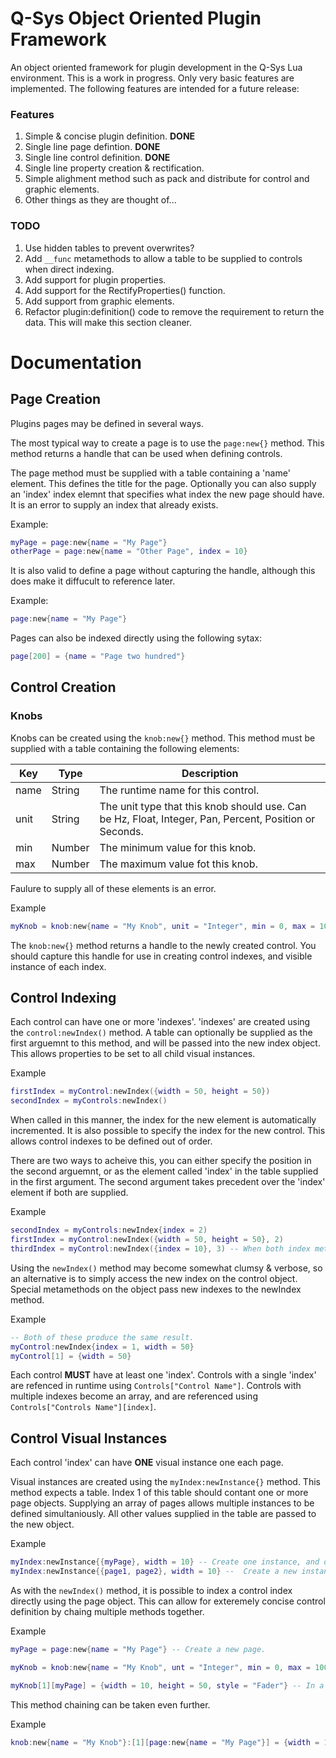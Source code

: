 # Q-Sys Object Oriented Plugin Framework

An object oriented framework for plugin development in the Q-Sys Lua environment. This is a work in progress. Only very basic features are implemented. The following features are intended for a future release:

### Features

1. Simple & concise plugin definition. __DONE__
1. Single line page defintion.  __DONE__
1. Single line control definition. __DONE__
1. Single line property creation & rectification.
1. Simple alighment method such as pack and distribute for control and graphic elements.
1. Other things as they are thought of...

### TODO

1. Use hidden tables to prevent overwrites?
1. Add `__func` metamethods to allow a table to be supplied to controls when direct indexing.
1. Add support for plugin properties.
1. Add support for the RectifyProperties() function.
1. Add support from graphic elements.
1. Refactor plugin:definition() code to remove the requirement to return the data. This will make this section cleaner.

# Documentation

## Page Creation
Plugins pages may be defined in several ways.

The most typical way to create a page is to use the `page:new{}` method. This method returns a handle that can be used when defining controls.

The page method must be supplied with a table containing a 'name' element. This defines the title for the page. Optionally you can also supply an 'index' index elemnt that specifies what index the new page should have. It is an error to supply an index that already exists.

Example:

```lua
myPage = page:new{name = "My Page"}
otherPage = page:new{name = "Other Page", index = 10}
```

It is also valid to define a page without capturing the handle, although this does make it diffucult to reference later.

Example:

```lua
page:new{name = "My Page"}
```

Pages can also be indexed directly using the following sytax:

```lua
page[200] = {name = "Page two hundred"}
```

## Control Creation

### Knobs

Knobs can be created using the `knob:new{}` method. This method must be supplied with a table containing the following elements:

| Key       | Type      | Description     |
|-----------|-----------|-----------|
| name      | String    | The runtime name for this control. |
| unit      | String    | The unit type that this knob should use. Can be Hz, Float, Integer, Pan, Percent, Position or Seconds. |
| min       | Number    | The minimum value for this knob. |
| max       | Number    | The maximum value fot this knob. |

Faulure to supply all of these elements is an error.

Example

```lua
myKnob = knob:new{name = "My Knob", unit = "Integer", min = 0, max = 10}
```

The `knob:new{}` method returns a handle to the newly created control. You should capture this handle for use in creating control indexes, and visible instance of each index.

## Control Indexing

Each control can have one or more 'indexes'. 'indexes' are created using the `control:newIndex()` method. A table can optionally be supplied as the first arguemnt to this method, and will be passed into the new index object. This allows properties to be set to all child visual instances.

Example

```lua
firstIndex = myControl:newIndex({width = 50, height = 50})
secondIndex = myControls:newIndex()
```

When called in this manner, the index for the new element is automatically incremented. It is also possible to specify the index for the new control. This allows control indexes to be defined out of order.

There are two ways to acheive this, you can either specify the position in the second arguemnt, or as the element called 'index' in the table supplied in the first argument. The second argument takes precedent over the 'index' element if both are supplied.

Example

```lua
secondIndex = myControls:newIndex{index = 2)
firstIndex = myControl:newIndex({width = 50, height = 50}, 2)
thirdIndex = myControl:newIndex({index = 10}, 3) -- When both index methods are used, the second argument (3) takes precedence.
```

Using the `newIndex()` method may become somewhat clumsy & verbose, so an alternative is to simply access the new index on the control object. Special metamethods on the object pass new indexes to the newIndex method.

Example

```lua
-- Both of these produce the same result.
myControl:newIndex{index = 1, width = 50}
myControl[1] = {width = 50}
```

Each control __MUST__ have at least one 'index'. Controls with a single 'index' are refenced  in runtime using `Controls["Control Name"]`. Controls with multiple indexes become an array, and are referenced using `Controls["Controls Name"][index]`.

## Control Visual Instances

Each control 'index' can have __ONE__ visual instance one each page.

Visual instances are created using the `myIndex:newInstance{}` method. This method expects a table. Index 1 of this table should contant one or more page objects. Supplying an array of pages allows multiple instances to be defined simultaniously. All other values supplied in the table are passed to the new object.

Example

```lua
myIndex:newInstance{{myPage}, width = 10} -- Create one instance, and define the width for the new instance.
myIndex:newInstance{{page1, page2}, width = 10} --  Create a new instance on each of the supplied pages, and specify the width.
```

As with the `newIndex()` method, it is possible to index a control index directly using the page object. This can allow for exteremely concise control definition by chaing multiple methods together.

Example

```lua
myPage = page:new{name = "My Page"} -- Create a new page.

myKnob = knob:new{name = "My Knob", unt = "Integer", min = 0, max = 100} -- Define a new Control Object.

myKnob[1][myPage] = {width = 10, height = 50, style = "Fader"} -- In a single line we can create a control index, define a visual instance, and specify the properties for the new visual instance.
```

This method chaining can be taken even further.

Example

```lua
knob:new{name = "My Knob"}:[1][page:new{name = "My Page"}] = {width = 10} -- A single line defines the control, the page, and the visiual instance.
```
